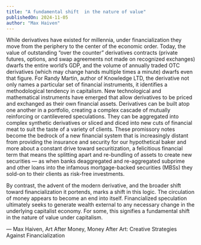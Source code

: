 ```yaml
---
title: "A fundamental shift  in the nature of value"
publishedOn: 2024-11-05
author: "Max Haiven"
---
```


While derivatives have existed for millennia, under financialization they move from the periphery to the center of the economic order. Today, the value of outstanding “over the counter” derivatives contracts (private futures, options, and swap agreements not made on recognized exchanges) dwarfs the entire world’s GDP, and the volume of annually traded OTC derivatives (which may change hands multiple times a minute) dwarfs even that figure. For Randy Martin, author of Knowledge LTD, the derivative not only names a particular set of financial instruments, it identifies a methodological tendency in capitalism. New technological and mathematical instruments have emerged that allow derivatives to be priced and exchanged as their own financial assets. Derivatives can be built atop one another in a portfolio, creating a complex cascade of mutually reinforcing or cantilevered speculations. They can be aggregated into complex synthetic derivatives or sliced and diced into new cuts of financial meat to suit the taste of a variety of clients. These promissory notes become the bedrock of a new financial system that is increasingly distant from providing the insurance and security for our hypothetical baker and more about a constant drive toward securitization, a felicitious financial term that means the splitting apart and re-bundling of assets to create new securities — as when banks deaggregated and re-aggregated subprime and other loans into the infamous mortgage-backed securities (MBSs) they sold-on to their clients as risk-free investments.

By contrast, the advent of the modern derivative, and the broader shift toward financialization it portends, marks a shift in this logic. The circulation of money appears to become an end into itself. Financialized speculation ultimately seeks to generate wealth external to any necessary change in the underlying capitalist economy. For some, this signifies a fundamental shift in the nature of value under capitalism.

— Max Haiven, Art After Money, Money After Art: Creative Strategies Against Financialization

‍

‍

